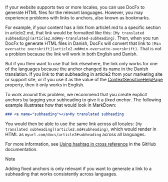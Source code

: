 If your website supports two or more locales, you can use DocFx to generate HTML files for the relevant languages. However, you may experience problems with links to anchors, also known as bookmarks.  

For example, if your content has a link from article1.md to a specific section in article2.md, that link would be formatted like this: ```[My translated subheading](article2.md#my-translated-subheading)```. Then, when you run DocFx to generate HTML files in Danish, DocFx will convert that link to ```[Min oversatte overskrift](article2.md#min-oversatte-overskrift)```. That is not a problem because the link will work in both English and Danish.  

But if you then want to use that link elsewhere, the link only works for one of the languages because the anchor changed its name in the Danish translation. If you link to that subheading in article2 from your marketing site or support site, or if you use it as the value of the [ContextSensitiveHelpPage](../properties/devenv-contextsensitivehelppage-property.md) property, then it only works in English.  

To work around this problem, we recommend that you create explicit anchors by tagging your subheading to give it a *fixed anchor*. The following example illustrates how that would look in MarkDown:

```markdown
### <a name="subheading"></a>My translated subheading
```

You would then be able to use the same link across all locales: ```[My translated subheading](article2.md#subheading)```, which would render in HTML as ```myurl.com/docs/article2#subheading``` across all languages.  

For more information, see [Using hashtag in cross reference](https://dotnet.github.io/docfx/tutorial/links_and_cross_references.html#using-hashtag-in-cross-reference) in the GitHub documentation.  


> [!NOTE]
> Adding fixed anchors is only relevant if you want to generate a link to a subheading that works consistently across languages.